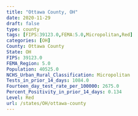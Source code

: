 ```yaml
---
title: "Ottawa County, OH"
date: 2020-11-29
draft: false
type: county
tags: [FIPS:39123.0,FEMA:5.0,Micropolitan,Red]
categories: [OH]
County: Ottawa County
State: OH
FIPS: 39123.0
FEMA_Region: 5.0
Population: 40525.0
NCHS_Urban_Rural_Classification: Micropolitan
Tests_in_prior_14_days: 1084.0
Fourteen_day_test_rate_per_100000: 2675.0
Percent_Positivity_in_prior_14_days: 0.134
Level: Red
url: /states/OH/ottawa-county
---
```



